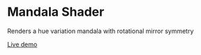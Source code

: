 # Mandala Shader

Renders a hue variation mandala with rotational mirror symmetry


[Live demo](https://fforw.github.io/mandala/)

